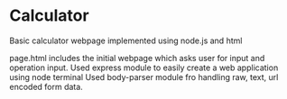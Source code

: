 # Calculator
Basic calculator webpage implemented using node.js and html

page.html includes the initial webpage which asks user for input and operation input.
Used express module to easily create a web application using node terminal
Used body-parser module fro handling raw, text, url encoded form data.
